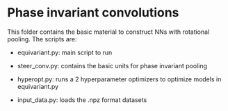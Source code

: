 # Phase invariant convolutions
This folder contains the basic material to construct NNs with rotational pooling. The scripts are:
* equivariant.py: main script to run
* steer_conv.py: contains the basic units for phase invariant pooling

* hyperopt.py: runs a 2 hyperparameter optimizers to optimize models in equivariant.py
* input_data.py: loads the .npz format datasets
